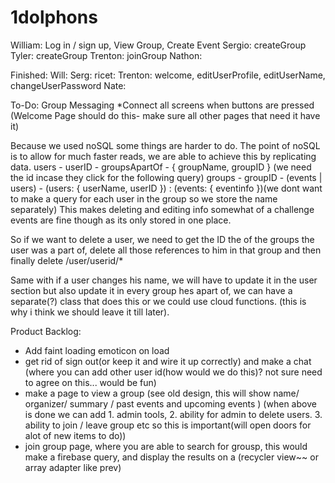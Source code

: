 # 1dolphons

William: Log in / sign up, View Group, Create Event
Sergio: createGroup
Tyler: createGroup
Trenton: joinGroup
Nathon:

Finished:
Will:
Serg:
ricet:
Trenton: welcome, editUserProfile, editUserName, changeUserPassword
Nate:

To-Do: 
Group Messaging
*Connect all screens when buttons are pressed (Welcome Page should do this- make sure all other pages that need it have it)


Because we used noSQL some things are harder to do. The point of noSQL is to
allow for much faster reads, we are able to achieve this by replicating data.
users - userID - groupsApartOf - { groupName, groupID } (we need the id incase they click for the following query)
groups - groupID - (events | users) - (users: { userName, userID }) : (events: { eventinfo })(we dont want  to make a query for each user in the group so we store the name separately)
This makes deleting and editing info somewhat of a challenge
events are fine though as its only stored in one place.

So if we want to delete a user, we need to get the ID the of the groups the
user was a part of, delete all those references to him in that group and then finally delete /user/userid/*

Same with if a user changes his name, we will have to update it in the user section
but also update it in every group hes apart of, we can have a separate(?) class that
does this or we could use cloud functions. (this is why i think we should leave it till later).

Product Backlog:
  - Add faint loading emoticon on load
  - get rid of sign out(or keep it and wire it up correctly) and make a chat (where you can add other user id(how would we do this)? not sure need to agree on this... would be fun)
  - make a page to view a group (see old design, this will show name/ organizer/ summary / past events and upcoming events  )
    (when above is done we can add 1. admin tools, 2. ability for admin to delete users. 3. ability to join / leave group etc so this is important(will open doors for alot of new items to do))
  - join group page, where you are able to search for grousp, this would make a firebase query, and display the results on a (recycler view~~ or array adapter like prev)
